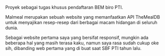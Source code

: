 Proyek sebagai tugas khusus pendaftaran BEM biro PTI.

Malmeal merupakan sebuah website yang memanfaatkan API TheMealDB untuk menyajikan resep-resep dari berbagai macam hidangan di seluruh dunia. 

Sebagai website pertama saya yang bersifat responsif, mungkin ada beberapa hal yang masih terasa kaku, namun saya rasa sudah cukup oke sih, dibanding web pertama yang di buat saat SBF PTI tahun lalu. 